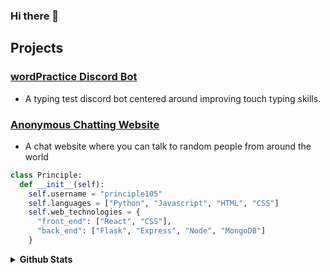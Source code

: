 ### Hi there 👋

## Projects
### [wordPractice Discord Bot](https://top.gg/bot/743183681182498906)
- A typing test discord bot centered around improving touch typing skills. 

### [Anonymous Chatting Website](https://chat105.netlify.app/)
- A chat website where you can talk to random people from around the world

```python
class Principle:
  def __init__(self):
    self.username = "principle105"
    self.languages = ["Python", "Javascript", "HTML", "CSS"]
    self.web_technologies = {
      "front_end": ["React", "CSS"],
      "back_end": ["Flask", "Express", "Node", "MongoDB"]
    }
```


<details>
  <summary><b>Github Stats</b></summary>

![Github Stats](https://github-readme-stats.vercel.app/api?username=principle105&count_private=true&theme=react)
![Top Languages](https://github-readme-stats.vercel.app/api/top-langs/?username=principle105&theme=react&hide=Tcl,C)
</details>

